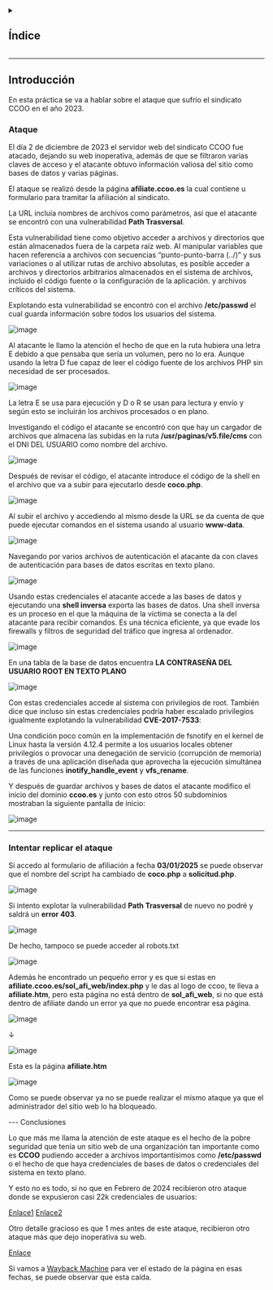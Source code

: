 <details>
  <summary><h2>Índice</h2></summary>
  
 - [Introducción](#introducción)
</details>

---

## Introducción

En esta práctica se va a hablar sobre el ataque que sufrio el sindicato CCOO en el año 2023.

### Ataque

El día 2 de diciembre de 2023 el servidor web del sindicato CCOO fue atacado, dejando su web inoperativa, además de que se filtraron varias claves de acceso y el atacante obtuvo información valiosa del sitio como bases de datos y varias páginas.

El ataque se realizó desde la página **afíliate.ccoo.es** la cual contiene u formulario para tramitar la afiliación al sindicato. 

La URL incluía nombres de archivos como parámetros, así que el atacante se encontró con una vulnerabilidad **Path Trasversal**. 

Esta vulnerabilidad tiene como objetivo acceder a archivos y directorios que están almacenados fuera de la carpeta raíz web. Al manipular variables que hacen referencia a archivos con secuencias “punto-punto-barra (../)” y sus variaciones o al utilizar rutas de archivo absolutas, es posible acceder a archivos y directorios arbitrarios almacenados en el sistema de archivos, incluido el código fuente o la configuración de la aplicación. y archivos críticos del sistema.

Explotando esta vulnerabilidad se encontró con el archivo **/etc/passwd** el cual guarda información sobre todos los usuarios del sistema.

![image](https://github.com/user-attachments/assets/2203ff03-3911-445d-9a8d-0da6cf22d406)

Al atacante le llamo la atención el hecho de que en la ruta hubiera una letra E debido a que pensaba que sería un volumen, pero no lo era. Aunque usando la letra D fue capaz de leer el código fuente de los archivos PHP sin necesidad de ser 
procesados.

![image](https://github.com/user-attachments/assets/ccf3a8ab-5015-47e7-999a-466d71ea1e96)

La letra E se usa para ejecución y D o R se usan para lectura y envío y según esto se incluirán los archivos procesados o en plano.

Investigando el código el atacante se encontró con que hay un cargador de archivos que almacena las subidas en la ruta **/usr/paginas/v5.file/cms** con el DNI DEL USUARIO como nombre del archivo. 

![image](https://github.com/user-attachments/assets/d5fce099-de56-4197-8db8-2158986a4aa6)

Después de revisar el código, el atacante introduce el código de la shell en el archivo que va a subir para ejecutarlo desde **coco.php**.

![image](https://github.com/user-attachments/assets/3632c502-e656-491d-9a5d-9ce1a32bfe90)

Al subir el archivo y accediendo al mismo desde la URL se da cuenta de que puede ejecutar comandos en el sistema usando al usuario **www-data**.

![image](https://github.com/user-attachments/assets/c5d4e4d4-654a-4688-ada4-d7e01e5aabcf)

Navegando por varios archivos de autenticación el atacante da con claves de autenticación para bases de datos escritas en texto plano.

![image](https://github.com/user-attachments/assets/212977c7-ba62-4c8f-b22f-ee2f8f8870f2)

Usando estas credenciales el atacante accede a las bases de datos y ejecutando una **shell inversa** exporta las bases de datos. 
Una shell inversa es un proceso en el que la máquina de la víctima se conecta a la del atacante para recibir comandos. 
Es una técnica eficiente, ya que evade los firewalls y filtros de seguridad del tráfico que ingresa al ordenador. 

![image](https://github.com/user-attachments/assets/7272e430-6d81-4f1e-8ea9-e369d0b70513)

En una tabla de la base de datos encuentra **LA CONTRASEÑA DEL USUARIO ROOT EN TEXTO PLANO**

![image](https://github.com/user-attachments/assets/c2fb7ff8-8bc8-4521-8a30-b44b09012f99)

Con estas credenciales accede al sistema con privilegios de root.
También dice que incluso sin estas credenciales podría haber escalado privilegios igualmente explotando la vulnerabilidad **CVE-2017-7533**:

Una condición poco común en la implementación de fsnotify en el kernel de Linux hasta la versión 4.12.4 permite a los usuarios locales obtener privilegios o provocar una denegación de servicio (corrupción de memoria) a través de una  aplicación diseñada que aprovecha la ejecución simultánea de las funciones **inotify_handle_event** y **vfs_rename**.

Y después de guardar archivos y bases de datos el atacante modifico el inicio del dominio **ccoo.es** y junto con esto otros 50 subdominios mostraban la siguiente pantalla de inicio: 

![image](https://github.com/user-attachments/assets/fc8d00f8-bf2a-438c-bd26-2fd1f44862c3)

---

### Intentar replicar el ataque

Si accedo al formulario de afiliación a fecha **03/01/2025** se puede observar que el nombre del script ha cambiado de **coco.php** a **solicitud.php**. 

![image](https://github.com/user-attachments/assets/32430e94-6345-4070-b540-ae9eb9e2055d)

Si intento explotar la vulnerabilidad **Path Trasversal** de nuevo no podré y saldrá un **error 403**.

![image](https://github.com/user-attachments/assets/3172b9a3-81a4-43ea-92e1-d900df54ca65)

De hecho, tampoco se puede acceder al robots.txt

![image](https://github.com/user-attachments/assets/e9c614a9-749d-4634-90f6-edaca6f5c9c0)

Además he encontrado un pequeño error y es que si estas en **afiliate.ccoo.es/sol_afi_web/index.php** y le das al logo de ccoo, te lleva a **afiliate.htm**, pero esta página no está dentro de **sol_afi_web**, si no que está dentro de afiliate dando un error ya que no puede encontrar esa página.

![image](https://github.com/user-attachments/assets/1a54b768-0223-4571-98d7-66794b73f20b)

↓

![image](https://github.com/user-attachments/assets/4e24c54e-f032-45b1-842c-1fb8aca0ec63)

Esta es la página **afiliate.htm**

![image](https://github.com/user-attachments/assets/882cdbfb-d24c-4579-bcb3-b96cebb3a872)

Como se puede observar ya no se puede realizar el mismo ataque ya que el administrador del sitio web lo ha bloqueado. 

--- Conclusiones

Lo que más me llama la atención de este ataque es el hecho de la pobre seguridad que tenía un sitio web de una organización tan importante como es **CCOO** pudiendo acceder a archivos importantísimos como **/etc/passwd** o el hecho de 
que haya credenciales de bases de datos o credenciales del sistema en texto plano. 

Y esto no es todo, si no que en Febrero de 2024 recibieron otro ataque donde se expusieron casi 22k credenciales de usuarios:

[Enlace1](https://bitlifemedia.com/2024/02/filtracion-de-datos-en-comisiones-obreras-exponen-mas-de-21-000-credenciales-en-un-foro-de-ciberdelincuencia)
[Enlace2](https://www.escudodigital.com/ciberseguridad/comisiones-obreras-brecha-seguridad-22000-credenciales_58130_102.html )
 
Otro detalle gracioso es que 1 mes antes de este ataque, recibieron otro ataque más que dejo inoperativa su web.

[Enlace](https://theobjective.com/espana/politica/2023-11-22/ccoo-ataque-informatico-sistema-web/)

Si vamos a [Wayback Machine](https://web.archive.org/web/20231122130850/https:/www.ccoo.es/) para ver el estado de la página en esas fechas, se puede observar que esta caída. 











